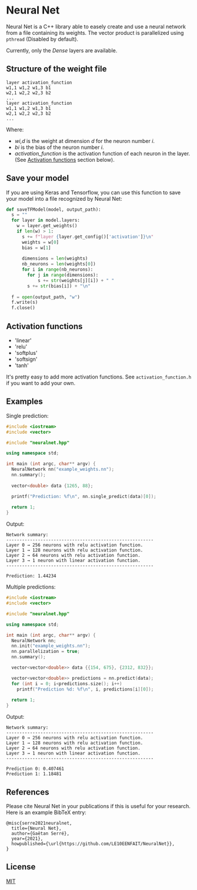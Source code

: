 # Neural Net

Neural Net is a C++ library able to easely create and use a neural network from a file containing its weights.
The vector product is parallelized using `pthread` (Disabled by default).

Currently, only the *Dense* layers are available.

## Structure of the weight file

```
layer activation_function
w1,1 w1,2 w1,3 b1
w2,1 w2,2 w2,3 b2
...
layer activation_function
w1,1 w1,2 w1,3 b1
w2,1 w2,2 w2,3 b2
...
```
Where:
+ *wi,d* is the weight at dimension *d* for the neuron number *i*.
+ *bi* is the bias of the neuron number *i*.
+ *activation_function* is the activation function of each neuron in the layer. (See [Activation functions](#activation-functions) section below).

## Save your model
If you are using Keras and Tensorflow, you can use this function to save your model into a file recognized by Neural Net:
```python
def saveTFModel(model, output_path):
  s = ""
  for layer in model.layers:
    w = layer.get_weights()
    if len(w) > 1:
      s += f"layer {layer.get_config()['activation']}\n"
      weights = w[0]
      bias = w[1]
      
      dimensions = len(weights)
      nb_neurons = len(weights[0])
      for i in range(nb_neurons):
        for j in range(dimensions):
        	s += str(weights[j][i]) + " "
      	s += str(bias[i]) + "\n"
        
  f = open(output_path, "w")
  f.write(s)
  f.close()
```

## Activation functions
+ 'linear'
+ 'relu'
+ 'softplus'
+ 'softsign'
+ 'tanh'

It's pretty easy to add more activation functions. See `activation_function.h` if you want to add your own.


## Examples
Single prediction:
```c++
#include <iostream>
#include <vector>

#include "neuralnet.hpp"

using namespace std;

int main (int argc, char** argv) {
  NeuralNetwork nn("example_weights.nn");
  nn.summary();
  
  vector<double> data {1265, 88};

  printf("Prediction: %f\n", nn.single_predict(data)[0]);
	
  return 1;
}
```

Output:
```
Network summary:
--------------------------------------------------------
Layer 0 → 256 neurons with relu activation function.
Layer 1 → 128 neurons with relu activation function.
Layer 2 → 64 neurons with relu activation function.
Layer 3 → 1 neuron with linear activation function.
--------------------------------------------------------

Prediction: 1.44234
```

Multiple predictions:
```c++
#include <iostream>
#include <vector>

#include "neuralnet.hpp"

using namespace std;

int main (int argc, char** argv) {
  NeuralNetwork nn;
  nn.init("example_weights.nn");
  nn.parallelization = true;
  nn.summary();

  vector<vector<double>> data {{154, 675}, {2312, 832}};

  vector<vector<double>> predictions = nn.predict(data);
  for (int i = 0; i<predictions.size(); i++)
    printf("Prediction %d: %f\n", i, predictions[i][0]);
	
  return 1;
}
```

Output:
```
Network summary:
--------------------------------------------------------
Layer 0 → 256 neurons with relu activation function.
Layer 1 → 128 neurons with relu activation function.
Layer 2 → 64 neurons with relu activation function.
Layer 3 → 1 neuron with linear activation function.
--------------------------------------------------------

Prediction 0: 0.407461
Prediction 1: 1.18481
```

## References
Please cite Neural Net in your publications if this is useful for your research. Here is an example BibTeX entry:
```
@misc{serre2021neuralnet,
  title={Neural Net},
  author={Gaëtan Serré},
  year={2021},
  howpublished={\url{https://github.com/LE10EENFAIT/NeuralNet}},
}
```


## License
[MIT](https://choosealicense.com/licenses/mit/)
